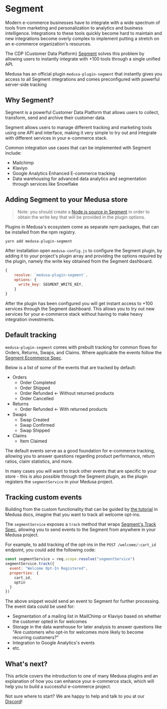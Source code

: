 # Segment

Modern e-commerce businesses have to integrate with a wide spectrum of tools from marketing and personalization to analytics and business intelligence. Integrations to these tools quickly become hard to maintain and new integrations become overly complex to implement putting a stretch on an e-commerce organization's resources.

The CDP (Customer Data Platform) [Segment](https://segment.com/) solves this problem by allowing users to instantly integrate with +100 tools through a single unified API. 

Medusa has an official plugin `medusa-plugin-segment` that instantly gives you access to all Segment integrations and comes preconfigured with powerful server-side tracking

## Why Segment?

Segment is a powerful Customer Data Platform that allows users to collect, transform, send and archive their customer data.

Segment allows users to manage different tracking and marketing tools using one API and interface, making it very simple to try out and integrate with different services in your e-commerce stack.

Common integration use cases that can be implemented with Segment include:

- Mailchimp
- Klaviyo
- Google Analytics Enhanced E-commerce tracking
- Data warehousing for advanced data analytics and segmentation through services like Snowflake

## Adding Segment to your Medusa store

> Note: you should create a [Node.js source in Segment](https://segment.com/docs/connections/sources/catalog/libraries/server/node/quickstart/) in order to obtain the write key that will be provided in the plugin options.
> 

Plugins in Medusa's ecosystem come as separate npm packages, that can be installed from the npm registry.

```bash
yarn add medusa-plugin-segment
```

After installation open `medusa-config.js` to configure the Segment plugin, by adding it to your project's plugin array and providing the options required by the plugin, namely the write key obtained from the Segment dashboard.

```jsx
{
    resolve: `medusa-plugin-segment`,
    options: {
      write_key: SEGMENT_WRITE_KEY,
    }
}
```

After the plugin has been configured you will get instant access to +100 services through the Segment dashboard. This allows you to try out new services for your e-commerce stack without having to make heavy integration investments.

## Default tracking

`medusa-plugin-segment` comes with prebuilt tracking for common flows for Orders, Returns, Swaps, and Claims. Where applicable the events follow the [Segment Ecommerce Spec](https://segment.com/docs/connections/spec/ecommerce/v2/). 

Below is a list of some of the events that are tracked by default:

- Orders
    - Order Completed
    - Order Shipped
    - Order Refunded ← Without returned products
    - Order Cancelled
- Returns
    - Order Refunded ← With returned products
- Swaps
    - Swap Created
    - Swap Confirmed
    - Swap Shipped
- Claims
    - Item Claimed

The default events serve as a good foundation for e-commerce tracking, allowing you to answer questions regarding product performance, return ratios, claim statistics, and more.

In many cases you will want to track other events that are specific to your store - this is also possible through the Segment plugin, as the plugin registers the `segmentService` in your Medusa project. 

## Tracking custom events

Building from the custom functionality that can be guided by [the tutorial](https://docs.medusa-commerce.com/tutorial/adding-custom-functionality) in Medusa docs, imagine that you want to track all welcome opt-ins. 

The `segmentService` exposes a `track` method that wraps [Segment's Track Spec](https://segment.com/docs/connections/spec/track/), allowing you to send events to the Segment from anywhere in your Medusa project. 

For example, to add tracking of the opt-ins in the `POST /welcome/:cart_id` endpoint, you could add the following code:

```jsx
const segmentService = req.scope.resolve("segmentService")
segmentService.track({
  event: "Welcome Opt-In Registered",
  properties: {
    cart_id,
    optin
  }
})
```

The above snippet would send an event to Segment for further processing. The event data could be used for:

- Segmentation of a mailing list in MailChimp or Klaviyo based on whether the customer opted in for welcomes
- Storage in the data warehouse for later analysis to answer questions like "Are customers who opt-in for welcomes more likely to become recurring customers?"
- Integration to Google Analytics's events
- etc.

## What's next?

This article covers the introduction to one of many Medusa plugins and an explanation of how you can enhance your e-commerce stack, which will help you to build a successful e-commerce project. 

Not sure where to start? We are happy to help and talk to you at our [Discord](https://discord.gg/EA5pd3WG)!